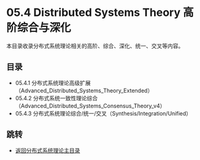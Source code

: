 # 05.4 Distributed Systems Theory 高阶综合与深化

本目录收录分布式系统理论相关的高阶、综合、深化、统一、交叉等内容。

## 目录

- 05.4.1 分布式系统理论高级扩展（Advanced_Distributed_Systems_Theory_Extended）
- 05.4.2 分布式系统一致性理论综合（Advanced_Distributed_Systems_Consensus_Theory_v4）
- 05.4.3 分布式系统理论综合/统一/交叉（Synthesis/Integration/Unified）

## 跳转

- [返回分布式系统理论主目录](../README.md)
